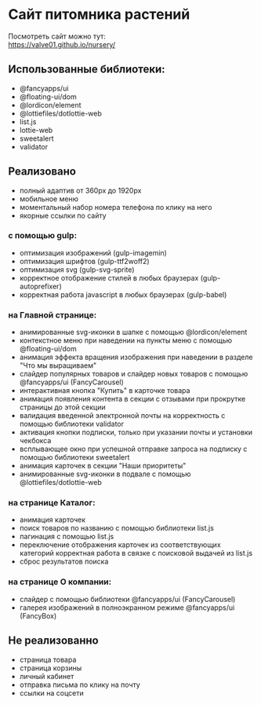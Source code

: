 # Сайт питомника растений

Посмотреть сайт можно тут:<br>
<https://valve01.github.io/nursery/><br>

## Использованные библиотеки:

- @fancyapps/ui
- @floating-ui/dom
- @lordicon/element
- @lottiefiles/dotlottie-web
- list.js
- lottie-web
- sweetalert
- validator

## Реализовано

- полный адаптив от 360px до 1920px
- мобильное меню
- моментальный набор номера телефона по клику на него
- якорные ссылки по сайту

### с помощью gulp:
- оптимизация изображений (gulp-imagemin)
- оптимизация шрифтов (gulp-ttf2woff2)
- оптимизация svg (gulp-svg-sprite)
- корректное отображение стилей в любых браузерах (gulp-autoprefixer)
- корректная работа javascript в любых браузерах (gulp-babel)

### на Главной странице:
- анимированные svg-иконки в шапке с помощью @lordicon/element
- контекстное меню при наведении на пункты меню с помощью @floating-ui/dom
- анимация эффекта вращения изображения при наведении в разделе "Что мы выращиваем"
- слайдер популярных товаров и слайдер новых товаров с помощью @fancyapps/ui (FancyCarousel)
- интерактивная кнопка "Купить" в карточке товара
- анимация появления контента в секции с отзывами при прокрутке страницы до этой секции
- валидация введенной электронной почты на корректность с помощью библиотеки validator
- активация кнопки подписки, только при указании почты и установки чекбокса
- всплывающее окно при успешной отправке запроса на подписку с помощью библиотеки sweetalert
- анимация карточек в секции "Наши приоритеты"
- анимированные svg-иконки в подвале с помощью @lottiefiles/dotlottie-web
### на странице Каталог:
- анимация карточек
- поиск товаров по названию с помощью библиотеки list.js
- пагинация с помощью list.js
- переключение отображения карточек из соответствующих категорий корректная работа в связке с поисковой выдачей из list.js
- сброс результатов поиска

### на странице О компании:
- слайдер с помощью библиотеки @fancyapps/ui (FancyCarousel)
- галерея изображений в полноэкранном режиме @fancyapps/ui (FancyBox)

## Не реализованно
- страница товара
- страница корзины
- личный кабинет
- отправка письма по клику на почту
- ссылки на соцсети



